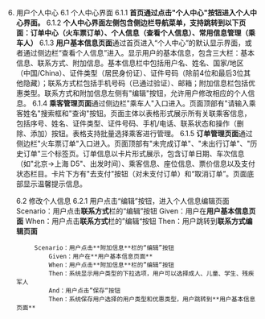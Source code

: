 6. 用户个人中心
    6.1 个人中心界面
        6.1.1 **首页通过点击"个人中心"按钮进入个人中心界面。**
        6.1.2 **个人中心界面左侧包含侧边栏导航菜单，支持跳转到以下页面：订单中心（火车票订单）、个人信息（查看个人信息）、常用信息管理（乘车人）**
        6.1.3 **用户基本信息页面**通过首页进入“个人中心”的默认显示界面，或者通过侧边栏“查看个人信息”进入。显示用户的基本信息，包含三大栏：基本信息、联系方式、附加信息。基本信息栏中包括用户名、姓名、国家/地区（中国/China）、证件类型（居民身份证）、证件号码（除前4位和最后3位其他隐藏）；联系方式栏包括手机号码（已通过验证）、邮箱；附加信息栏包括优惠类型。联系方式和附加信息左侧有"编辑"按钮，允许用户修改相应的个人信息。
        6.1.4 **乘客管理页面**通过侧边栏"乘车人"入口进入。页面顶部有"请输入乘客姓名"搜索框和"查询"按钮。页面主体以表格形式展示所有关联乘客信息，包括序号、姓名、证件类型、证件号码、手机/电话、联系状态和操作（删除、添加）按钮。表格支持批量选择乘客进行管理。
        6.1.5 **订单管理页面**通过侧边栏"火车票订单"入口进入。页面顶部有"未完成订单"、"未出行订单"、"历史订单"三个标签页。订单信息以卡片形式展示，包含订单日期、车次信息（如"北京→上海 D5"、出发时间）、乘客信息、座位信息、票价信息以及支付状态栏目。卡片下方有"去支付"按钮（对未支付订单）和“取消订单”。页面底部显示温馨提示信息。

    6.2 修改个人信息
        6.2.1 用户点击“编辑”按钮，进入个人信息编辑页面
            Scenario：用户点击**联系方式**栏的“编辑”按钮
                Given：用户在**用户基本信息页面**
                When：用户点击**联系方式**栏的”编辑“按钮
                Then：用户跳转到**联系方式编辑页面**

            Scenario：用户点击**附加信息**栏的“编辑”按钮
                Given：用户在**用户基本信息页面**
                When：用户点击**附加信息**栏的”编辑“按钮
                Then：系统显示用户类型的下拉选项，用户可以选择成人、儿童、学生、残疾军人
                And：用户点击”保存“按钮
                Then：系统保存用户选择的用户类型和优惠类型，用户跳转到**用户基本信息页面**